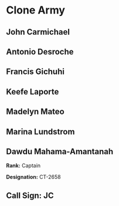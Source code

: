 # Clone Army

## John Carmichael
## Antonio Desroche

## Francis Gichuhi
## Keefe Laporte
## Madelyn Mateo
## Marina Lundstrom
## Dawdu Mahama-Amantanah

**Rank:** Captain

**Designation:** CT-2658

**Call Sign:** JC
----
